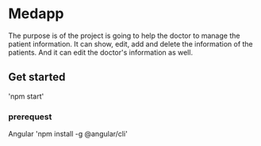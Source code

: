 # Medapp 
The purpose is of the project is going to help the doctor to manage the patient information. It can show, edit, add and delete the information of the patients. And it can edit the doctor's information as well.
## Get started
'npm start'
### prerequest
Angular 
'npm install -g @angular/cli'
